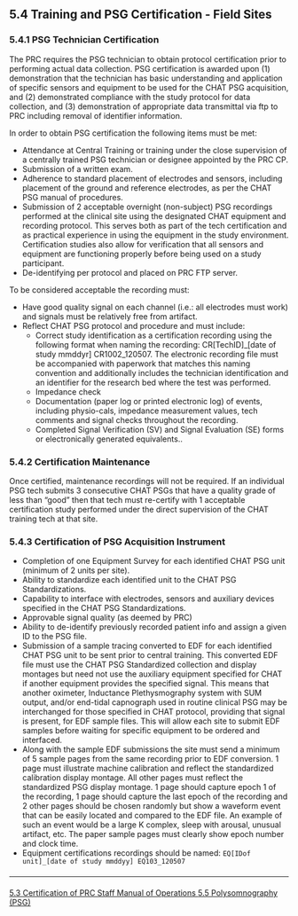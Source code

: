 ## 5.4 Training and PSG Certification - Field Sites

### 5.4.1 PSG Technician Certification

The PRC requires the PSG technician to obtain protocol certification prior to performing actual data collection. PSG certification is awarded upon (1) demonstration that the technician has basic understanding and
application of specific sensors and equipment to be used for the CHAT PSG acquisition, and (2) demonstrated compliance with the study protocol for data collection, and (3) demonstration of appropriate data transmittal via ftp to PRC including removal of identifier information.

In order to obtain PSG certification the following items must be met:

- Attendance at Central Training or training under the close supervision of a centrally trained PSG technician or designee appointed by the PRC CP.
- Submission of a written exam.
- Adherence to standard placement of electrodes and sensors, including placement of the ground and reference electrodes, as per the CHAT PSG manual of procedures.
- Submission of 2 acceptable overnight (non-subject) PSG recordings performed at the clinical site using the designated CHAT equipment and recording protocol. This serves both as part of the tech certification and as practical experience in using the equipment in the study environment. Certification studies also allow for verification that all sensors and equipment are functioning properly before being used on a study participant.
- De-identifying per protocol and placed on PRC FTP server.

To be considered acceptable the recording must:

- Have good quality signal on each channel (i.e.: all electrodes must work) and signals must be relatively free from artifact.
- Reflect CHAT PSG protocol and procedure and must include:
  - Correct study identification as a certification recording using the following format when naming the recording:   CR[TechID]_[date of study mmddyr]  CR1002_120507. The electronic recording file must be accompanied with paperwork that matches this naming convention and additionally includes the technician identification and an identifier for the research bed where the test was performed.
  - Impedance check
  - Documentation (paper log or printed electronic log) of events, including physio-cals, impedance measurement values, tech comments and signal checks throughout the recording.
  - Completed Signal Verification (SV) and Signal Evaluation (SE) forms or electronically generated equivalents..

### 5.4.2 Certification Maintenance

Once certified, maintenance recordings will not be required.  If an individual PSG tech submits 3 consecutive CHAT PSGs that have a quality grade of less than “good” then that tech must re-certify with 1 acceptable certification study performed under the direct supervision of the CHAT training tech at that site.

### 5.4.3 Certification of PSG Acquisition Instrument

- Completion of one Equipment Survey for each identified CHAT PSG unit (minimum of 2 units per site).
- Ability to standardize each identified unit to the CHAT PSG Standardizations.
- Capability to interface with electrodes, sensors and auxiliary devices specified in the CHAT PSG Standardizations.
- Approvable signal quality (as deemed by PRC)
- Ability to de-identify previously recorded patient info and assign a given ID to the PSG file.
- Submission of a sample tracing converted to EDF for each identified CHAT PSG unit to be sent prior to central training.  This converted EDF file must use the CHAT PSG Standardized collection and display montages but need not use the auxiliary equipment specified for CHAT if another equipment provides the specified signal.  This means that another oximeter, Inductance Plethysmography system with SUM output, and/or end-tidal capnograph used in routine clinical PSG may be interchanged for those specified in CHAT protocol, providing that signal is present, for EDF sample files.  This will allow each site to submit EDF samples before waiting for specific equipment to be ordered and interfaced.
- Along with the sample EDF submissions the site must send a minimum of 5 sample pages from the same recording prior to EDF conversion.  1 page must illustrate machine calibration and reflect the standardized calibration display montage.  All other pages must reflect the standardized PSG display montage.  1 page should capture epoch 1 of the recording, 1 page should capture the last epoch of the recording and 2 other pages should be chosen randomly but show a waveform event that can be easily located and compared to the EDF file.  An example of such an event would be a large K complex, sleep with arousal, unusual artifact, etc.  The paper sample pages must clearly show epoch number and clock time.
- Equipment certifications recordings should be named:  `EQ[IDof unit]_[date of study mmddyy] EQ103_120507`




<hr class="soften" style="margin-top: 20px;margin-bottom: 20px;"/>

<div class="center">
<div class="btn-group">
  <a href=":pages_path:/mop/5-03-certification-of-prc-staff.md" class="btn btn-default">
    <span class="glyphicon glyphicon-chevron-left"></span>
    5.3 Certification of PRC Staff
  </a>

  <a href=":pages_path:/mop/5-00-mop-toc.md" class="btn btn-default">
    <span class="glyphicon glyphicon-chevron-up"></span>
    Manual of Operations
  </a>

  <a href=":pages_path:/mop/5-05-00-polysomnography.md" class="btn btn-success">
    5.5 Polysomnography (PSG)
    <span class="glyphicon glyphicon-chevron-right"></span>
  </a>
</div>
</div>
